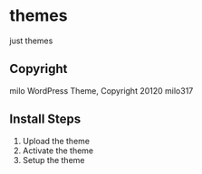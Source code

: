 # themes
just themes

Copyright
--------------
milo WordPress Theme, Copyright 20120 milo317

Install Steps
--------------

1. Upload the theme
2. Activate the theme
3. Setup the theme
